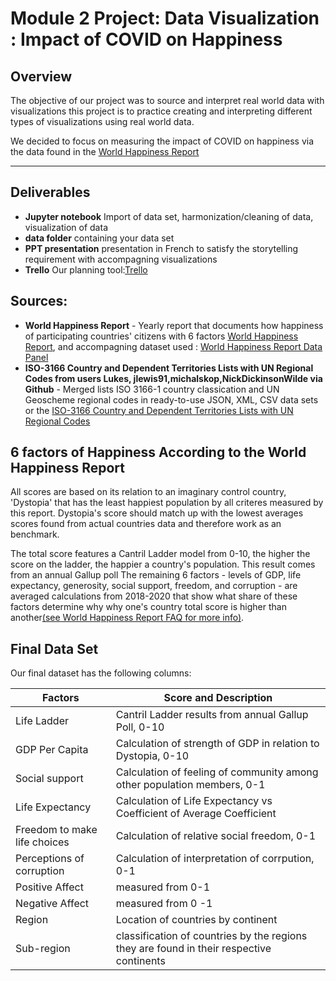 # Module 2 Project: Data Visualization : Impact of COVID on Happiness 

## Overview

The objective of our project was to source and interpret real world data with visualizations this project is to practice creating and interpreting different types of visualizations using real world data.

We decided to focus on measuring the impact of COVID on happiness via the data found in the [World Happiness Report](https://worldhappiness.report/ed/2021/) 

---

## Deliverables 

- **Jupyter notebook** Import of data set, harmonization/cleaning of data, visualization of data 
- **data folder** containing your data set
- **PPT presentation** presentation in French to satisfy the storytelling requirement with accompagning visualizations 
- **Trello** Our planning tool:[Trello](https://trello.com/b/s6krGprT/project-module-2-data-viz-taler-marius)


## Sources: 

* **World Happiness Report** - Yearly report that documents how happiness of participating countries' citizens with 6 factors [World Happiness Report](https://happiness-report.s3.amazonaws.com/2021/WHR+21.pdf), and accompagning dataset used : [World Happiness Report Data Panel](https://happiness-report.s3.amazonaws.com/2021/DataPanelWHR2021C2.xls)
* **ISO-3166 Country and Dependent Territories Lists with UN Regional Codes from users Lukes, jlewis91,michalskop,NickDickinsonWilde via Github** - Merged lists ISO 3166-1 country classication and  UN Geoscheme regional codes in ready-to-use JSON, XML, CSV data sets  or the [ISO-3166 Country and Dependent Territories Lists with UN Regional Codes](https://github.com/lukes/ISO-3166-Countries-with-Regional-Codes/blob/6b31edc760abcceb7aa1ae4f15e6e4496bce97f1/all/all.csv)

## 6 factors of Happiness According to the World Happiness Report 

All scores are based on its relation to an imaginary control country, 'Dystopia' that has the least happiest population by all criteres measured by this report. Dystopia's score should match up with the lowest averages scores found from actual countries data and therefore work as an benchmark. 

The total score features a Cantril Ladder model from 0-10, the higher the score on the ladder, the happier a country's population. This result comes from an annual Gallup poll  The remaining 6 factors - levels of GDP, life expectancy, generosity, social support, freedom, and corruption - are  averaged calculations from 2018-2020 that show what share of these factors determine why why one's country total score is higher than another[(see World Happiness Report FAQ for more info)](https://worldhappiness.report/faq/#where-do-the-subbars-come-from-for-each-of-the-six-explanatory-factors).

## Final Data Set 

Our final dataset has the following columns:

| **Factors**|**Score and Description**|
|-----|-----|
| Life Ladder|Cantril Ladder results from annual Gallup Poll, 0-10 |
| GDP Per Capita|Calculation of strength of GDP in relation to Dystopia, 0-10 |
| Social support | Calculation of feeling of community among other population members, 0-1 |
| Life Expectancy|Calculation of Life Expectancy vs Coefficient of Average Coefficient |
| Freedom to make life choices| Calculation of relative social freedom, 0-1 |
| Perceptions of corruption| Calculation of interpretation of corrpution, 0-1 |
| Positive Affect|measured from 0-1 |
| Negative Affect| measured from 0 -1 |
| Region|Location of countries by continent |
| Sub-region| classification of countries by the regions they are found in their respective continents |
